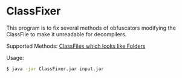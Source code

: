 # ClassFixer
 
This program is to fix several methods of obfuscators modifying the ClassFile to make it unreadable for decompilers.

Supported Methods: 
 [ClassFiles which looks like Folders](https://github.com/ItzSomebody/stopdecompilingmyjava/blob/master/decompiler-tool-bugs/entry-012/entry.md)

Usage:
```sh
$ java -jar ClassFixer.jar input.jar
```
